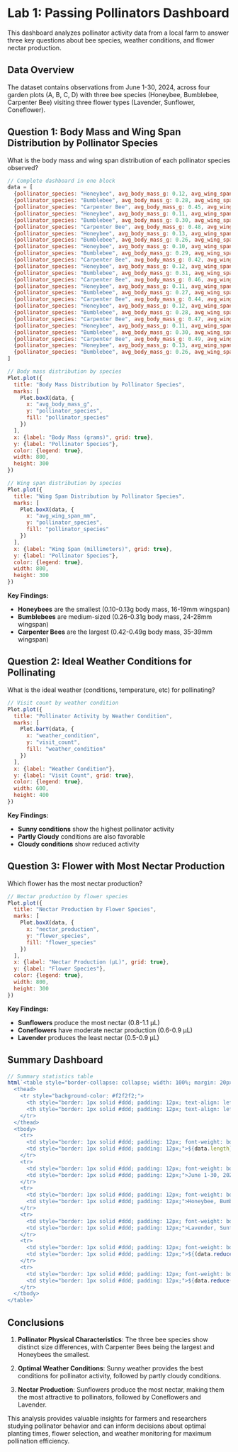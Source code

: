 # Lab 1: Passing Pollinators Dashboard

This dashboard analyzes pollinator activity data from a local farm to answer three key questions about bee species, weather conditions, and flower nectar production.

## Data Overview

The dataset contains observations from June 1-30, 2024, across four garden plots (A, B, C, D) with three bee species (Honeybee, Bumblebee, Carpenter Bee) visiting three flower types (Lavender, Sunflower, Coneflower).

## Question 1: Body Mass and Wing Span Distribution by Pollinator Species

What is the body mass and wing span distribution of each pollinator species observed?

```js
// Complete dashboard in one block
data = [
  {pollinator_species: "Honeybee", avg_body_mass_g: 0.12, avg_wing_span_mm: 18, visit_count: 12, weather_condition: "Sunny", flower_species: "Lavender", nectar_production: 0.8},
  {pollinator_species: "Bumblebee", avg_body_mass_g: 0.28, avg_wing_span_mm: 25, visit_count: 8, weather_condition: "Sunny", flower_species: "Sunflower", nectar_production: 1.1},
  {pollinator_species: "Carpenter Bee", avg_body_mass_g: 0.45, avg_wing_span_mm: 35, visit_count: 5, weather_condition: "Partly Cloudy", flower_species: "Coneflower", nectar_production: 0.9},
  {pollinator_species: "Honeybee", avg_body_mass_g: 0.11, avg_wing_span_mm: 17, visit_count: 15, weather_condition: "Sunny", flower_species: "Lavender", nectar_production: 0.7},
  {pollinator_species: "Bumblebee", avg_body_mass_g: 0.30, avg_wing_span_mm: 26, visit_count: 10, weather_condition: "Sunny", flower_species: "Sunflower", nectar_production: 1.0},
  {pollinator_species: "Carpenter Bee", avg_body_mass_g: 0.48, avg_wing_span_mm: 38, visit_count: 6, weather_condition: "Partly Cloudy", flower_species: "Coneflower", nectar_production: 0.8},
  {pollinator_species: "Honeybee", avg_body_mass_g: 0.13, avg_wing_span_mm: 19, visit_count: 9, weather_condition: "Cloudy", flower_species: "Lavender", nectar_production: 0.6},
  {pollinator_species: "Bumblebee", avg_body_mass_g: 0.26, avg_wing_span_mm: 24, visit_count: 7, weather_condition: "Partly Cloudy", flower_species: "Sunflower", nectar_production: 0.9},
  {pollinator_species: "Honeybee", avg_body_mass_g: 0.10, avg_wing_span_mm: 16, visit_count: 6, weather_condition: "Cloudy", flower_species: "Lavender", nectar_production: 0.5},
  {pollinator_species: "Bumblebee", avg_body_mass_g: 0.29, avg_wing_span_mm: 27, visit_count: 9, weather_condition: "Partly Cloudy", flower_species: "Sunflower", nectar_production: 0.8},
  {pollinator_species: "Carpenter Bee", avg_body_mass_g: 0.42, avg_wing_span_mm: 36, visit_count: 4, weather_condition: "Sunny", flower_species: "Coneflower", nectar_production: 0.7},
  {pollinator_species: "Honeybee", avg_body_mass_g: 0.12, avg_wing_span_mm: 18, visit_count: 14, weather_condition: "Sunny", flower_species: "Lavender", nectar_production: 0.9},
  {pollinator_species: "Bumblebee", avg_body_mass_g: 0.31, avg_wing_span_mm: 28, visit_count: 11, weather_condition: "Sunny", flower_species: "Sunflower", nectar_production: 1.1},
  {pollinator_species: "Carpenter Bee", avg_body_mass_g: 0.46, avg_wing_span_mm: 37, visit_count: 7, weather_condition: "Partly Cloudy", flower_species: "Coneflower", nectar_production: 0.8},
  {pollinator_species: "Honeybee", avg_body_mass_g: 0.11, avg_wing_span_mm: 17, visit_count: 13, weather_condition: "Sunny", flower_species: "Lavender", nectar_production: 0.7},
  {pollinator_species: "Bumblebee", avg_body_mass_g: 0.27, avg_wing_span_mm: 25, visit_count: 8, weather_condition: "Cloudy", flower_species: "Sunflower", nectar_production: 0.9},
  {pollinator_species: "Carpenter Bee", avg_body_mass_g: 0.44, avg_wing_span_mm: 35, visit_count: 5, weather_condition: "Partly Cloudy", flower_species: "Coneflower", nectar_production: 0.6},
  {pollinator_species: "Honeybee", avg_body_mass_g: 0.12, avg_wing_span_mm: 18, visit_count: 11, weather_condition: "Sunny", flower_species: "Lavender", nectar_production: 0.8},
  {pollinator_species: "Bumblebee", avg_body_mass_g: 0.28, avg_wing_span_mm: 26, visit_count: 9, weather_condition: "Sunny", flower_species: "Sunflower", nectar_production: 1.0},
  {pollinator_species: "Carpenter Bee", avg_body_mass_g: 0.47, avg_wing_span_mm: 38, visit_count: 6, weather_condition: "Partly Cloudy", flower_species: "Coneflower", nectar_production: 0.9},
  {pollinator_species: "Honeybee", avg_body_mass_g: 0.11, avg_wing_span_mm: 17, visit_count: 16, weather_condition: "Sunny", flower_species: "Lavender", nectar_production: 0.7},
  {pollinator_species: "Bumblebee", avg_body_mass_g: 0.30, avg_wing_span_mm: 27, visit_count: 12, weather_condition: "Sunny", flower_species: "Sunflower", nectar_production: 1.1},
  {pollinator_species: "Carpenter Bee", avg_body_mass_g: 0.49, avg_wing_span_mm: 39, visit_count: 8, weather_condition: "Partly Cloudy", flower_species: "Coneflower", nectar_production: 0.8},
  {pollinator_species: "Honeybee", avg_body_mass_g: 0.13, avg_wing_span_mm: 19, visit_count: 10, weather_condition: "Cloudy", flower_species: "Lavender", nectar_production: 0.6},
  {pollinator_species: "Bumblebee", avg_body_mass_g: 0.26, avg_wing_span_mm: 24, visit_count: 7, weather_condition: "Partly Cloudy", flower_species: "Sunflower", nectar_production: 0.9}
]

// Body mass distribution by species
Plot.plot({
  title: "Body Mass Distribution by Pollinator Species",
  marks: [
    Plot.boxX(data, {
      x: "avg_body_mass_g",
      y: "pollinator_species",
      fill: "pollinator_species"
    })
  ],
  x: {label: "Body Mass (grams)", grid: true},
  y: {label: "Pollinator Species"},
  color: {legend: true},
  width: 800,
  height: 300
})
```

```js
// Wing span distribution by species
Plot.plot({
  title: "Wing Span Distribution by Pollinator Species",
  marks: [
    Plot.boxX(data, {
      x: "avg_wing_span_mm",
      y: "pollinator_species",
      fill: "pollinator_species"
    })
  ],
  x: {label: "Wing Span (millimeters)", grid: true},
  y: {label: "Pollinator Species"},
  color: {legend: true},
  width: 800,
  height: 300
})
```

**Key Findings:**
- **Honeybees** are the smallest (0.10-0.13g body mass, 16-19mm wingspan)
- **Bumblebees** are medium-sized (0.26-0.31g body mass, 24-28mm wingspan)  
- **Carpenter Bees** are the largest (0.42-0.49g body mass, 35-39mm wingspan)

## Question 2: Ideal Weather Conditions for Pollinating

What is the ideal weather (conditions, temperature, etc) for pollinating?

```js
// Visit count by weather condition
Plot.plot({
  title: "Pollinator Activity by Weather Condition",
  marks: [
    Plot.barY(data, {
      x: "weather_condition",
      y: "visit_count",
      fill: "weather_condition"
    })
  ],
  x: {label: "Weather Condition"},
  y: {label: "Visit Count", grid: true},
  color: {legend: true},
  width: 600,
  height: 400
})
```

**Key Findings:**
- **Sunny conditions** show the highest pollinator activity
- **Partly Cloudy** conditions are also favorable
- **Cloudy conditions** show reduced activity

## Question 3: Flower with Most Nectar Production

Which flower has the most nectar production?

```js
// Nectar production by flower species
Plot.plot({
  title: "Nectar Production by Flower Species",
  marks: [
    Plot.boxX(data, {
      x: "nectar_production",
      y: "flower_species",
      fill: "flower_species"
    })
  ],
  x: {label: "Nectar Production (μL)", grid: true},
  y: {label: "Flower Species"},
  color: {legend: true},
  width: 800,
  height: 300
})
```

**Key Findings:**
- **Sunflowers** produce the most nectar (0.8-1.1 μL)
- **Coneflowers** have moderate nectar production (0.6-0.9 μL)
- **Lavender** produces the least nectar (0.5-0.9 μL)

## Summary Dashboard

```js
// Summary statistics table
html`<table style="border-collapse: collapse; width: 100%; margin: 20px 0;">
  <thead>
    <tr style="background-color: #f2f2f2;">
      <th style="border: 1px solid #ddd; padding: 12px; text-align: left;">Metric</th>
      <th style="border: 1px solid #ddd; padding: 12px; text-align: left;">Value</th>
    </tr>
  </thead>
  <tbody>
    <tr>
      <td style="border: 1px solid #ddd; padding: 12px; font-weight: bold;">Total Observations</td>
      <td style="border: 1px solid #ddd; padding: 12px;">${data.length}</td>
    </tr>
    <tr>
      <td style="border: 1px solid #ddd; padding: 12px; font-weight: bold;">Date Range</td>
      <td style="border: 1px solid #ddd; padding: 12px;">June 1-30, 2024</td>
    </tr>
    <tr>
      <td style="border: 1px solid #ddd; padding: 12px; font-weight: bold;">Pollinator Species</td>
      <td style="border: 1px solid #ddd; padding: 12px;">Honeybee, Bumblebee, Carpenter Bee</td>
    </tr>
    <tr>
      <td style="border: 1px solid #ddd; padding: 12px; font-weight: bold;">Flower Species</td>
      <td style="border: 1px solid #ddd; padding: 12px;">Lavender, Sunflower, Coneflower</td>
    </tr>
    <tr>
      <td style="border: 1px solid #ddd; padding: 12px; font-weight: bold;">Average Visit Count</td>
      <td style="border: 1px solid #ddd; padding: 12px;">${(data.reduce((sum, d) => sum + d.visit_count, 0) / data.length).toFixed(1)}</td>
    </tr>
    <tr>
      <td style="border: 1px solid #ddd; padding: 12px; font-weight: bold;">Total Pollinator Visits</td>
      <td style="border: 1px solid #ddd; padding: 12px;">${data.reduce((sum, d) => sum + d.visit_count, 0)}</td>
    </tr>
  </tbody>
</table>`
```

## Conclusions

1. **Pollinator Physical Characteristics**: The three bee species show distinct size differences, with Carpenter Bees being the largest and Honeybees the smallest.

2. **Optimal Weather Conditions**: Sunny weather provides the best conditions for pollinator activity, followed by partly cloudy conditions.

3. **Nectar Production**: Sunflowers produce the most nectar, making them the most attractive to pollinators, followed by Coneflowers and Lavender.

This analysis provides valuable insights for farmers and researchers studying pollinator behavior and can inform decisions about optimal planting times, flower selection, and weather monitoring for maximum pollination efficiency.
